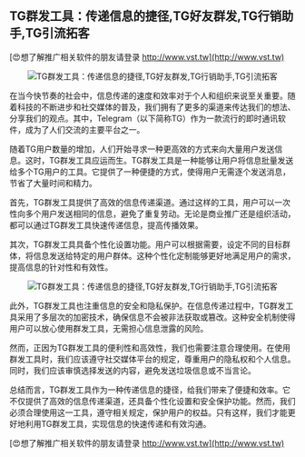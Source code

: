 ## **TG群发工具：传递信息的捷径,TG好友群发,TG行销助手,TG引流拓客**

[😍想了解推广相关软件的朋友请登录 http://www.vst.tw](http://www.vst.tw)

 <center><img src="https://vst.tw/MP4/tuiguang/png/6.png" alt="TG群发工具：传递信息的捷径,TG好友群发,TG行销助手,TG引流拓客"></center>

在当今快节奏的社会中，信息传递的速度和效率对于个人和组织来说至关重要。随着科技的不断进步和社交媒体的普及，我们拥有了更多的渠道来传达我们的想法、分享我们的观点。其中，Telegram（以下简称TG）作为一款流行的即时通讯软件，成为了人们交流的主要平台之一。

随着TG用户数量的增加，人们开始寻求一种更高效的方式来向大量用户发送信息。这时，TG群发工具应运而生。TG群发工具是一种能够让用户将信息批量发送给多个TG用户的工具。它提供了一种便捷的方式，使得用户无需逐个发送消息，节省了大量时间和精力。

首先，TG群发工具提供了高效的信息传递渠道。通过这样的工具，用户可以一次性向多个用户发送相同的信息，避免了重复劳动。无论是商业推广还是组织活动，都可以通过TG群发工具快速传递信息，提高传播效果。

其次，TG群发工具具备个性化设置功能。用户可以根据需要，设定不同的目标群体，将信息发送给特定的用户群体。这种个性化定制能够更好地满足用户的需求，提高信息的针对性和有效性。

 <center><img src="https://vst.tw/MP4/tuiguang/png/2.png" alt="TG群发工具：传递信息的捷径,TG好友群发,TG行销助手,TG引流拓客"></center>

此外，TG群发工具也注重信息的安全和隐私保护。在信息传递过程中，TG群发工具采用了多层次的加密技术，确保信息不会被非法获取或篡改。这种安全机制使得用户可以放心使用群发工具，无需担心信息泄露的风险。

然而，正因为TG群发工具的便利性和高效性，我们也需要注意合理使用。在使用群发工具时，我们应该遵守社交媒体平台的规定，尊重用户的隐私权和个人信息。同时，我们应该审慎选择发送的内容，避免发送垃圾信息或不当言论。

总结而言，TG群发工具作为一种传递信息的捷径，给我们带来了便捷和效率。它不仅提供了高效的信息传递渠道，还具备个性化设置和安全保护功能。然而，我们必须合理使用这一工具，遵守相关规定，保护用户的权益。只有这样，我们才能更好地利用TG群发工具，实现信息的快速传递和有效沟通。

[😍想了解推广相关软件的朋友请登录 http://www.vst.tw](http://www.vst.tw)



